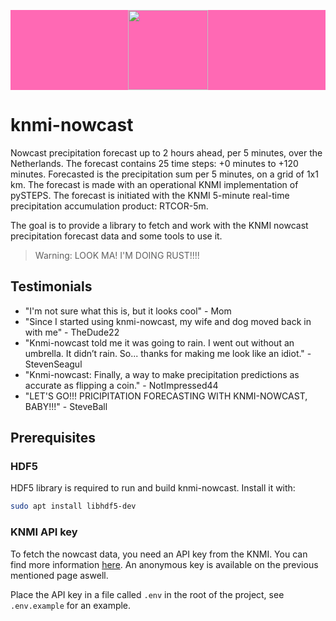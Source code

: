 <p align="center" style="width: 100%;background-color: hotpink;">
  <img height="128" src="https://github.com/tebben/knmi-nowcast/blob/main/static/logo.png?raw=true">
</p>

# knmi-nowcast

Nowcast precipitation forecast up to 2 hours ahead, per 5 minutes, over the Netherlands. The forecast contains 25 time steps: +0 minutes to +120 minutes. Forecasted is the precipitation sum per 5 minutes, on a grid of 1x1 km. The forecast is made with an operational KNMI implementation of pySTEPS. The forecast is initiated with the KNMI 5-minute real-time precipitation accumulation product: RTCOR-5m.

The goal is to provide a library to fetch and work with the KNMI nowcast precipitation forecast data and some tools to use it.

> Warning: LOOK MA! I'M DOING RUST!!!!

## Testimonials

- "I'm not sure what this is, but it looks cool" - Mom
- "Since I started using knmi-nowcast, my wife and dog moved back in with me" - TheDude22
- "Knmi-nowcast told me it was going to rain. I went out without an umbrella. It didn’t rain. So... thanks for making me look like an idiot." - StevenSeagul
- "Knmi-nowcast: Finally, a way to make precipitation predictions as accurate as flipping a coin." - NotImpressed44
- "LET'S GO!!! PRICIPITATION FORECASTING WITH KNMI-NOWCAST, BABY!!!" - SteveBall

## Prerequisites

### HDF5

HDF5 library is required to run and build knmi-nowcast. Install it with:

```bash
sudo apt install libhdf5-dev
```

### KNMI API key

To fetch the nowcast data, you need an API key from the KNMI. You can find more information [here](https://developer.dataplatform.knmi.nl/open-data-api#token). An anonymous key is available on the previous mentioned page aswell.

Place the API key in a file called `.env` in the root of the project, see `.env.example` for an example.
